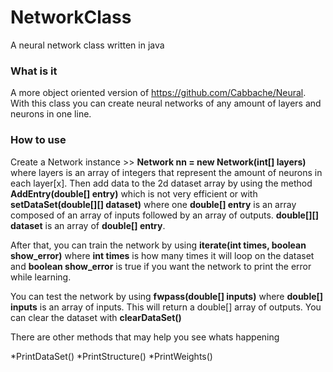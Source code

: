 # NetworkClass
A neural network class written in java

### What is it ###
A more object oriented version of https://github.com/Cabbache/Neural. With this class you can create neural networks
of any amount of layers and neurons in one line.

### How to use ###
Create a Network instance >> **Network nn = new Network(int[] layers)** where layers is an array of integers that represent
the amount of neurons in each layer[x]. Then add data to the 2d dataset array by using the method **AddEntry(double[] entry)** which is not very efficient or with **setDataSet(double[][] dataset)** where one **double[] entry** is an array composed of an array of inputs followed by an array of outputs. **double[][] dataset** is an array of **double[] entry**.

After that, you can train the network by using **iterate(int times, boolean show_error)** where **int times** is how many times it will loop on the dataset and **boolean show_error** is true if you want the network to print the error while learning.

You can test the network by using **fwpass(double[] inputs)** where **double[] inputs** is an array of inputs. This will return
a double[] array of outputs. You can clear the dataset with **clearDataSet()**

There are other methods that may help you see whats happening

*PrintDataSet()
*PrintStructure()
*PrintWeights()
